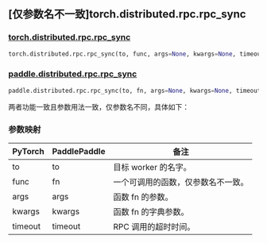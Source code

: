 ## [仅参数名不一致]torch.distributed.rpc.rpc_sync

### [torch.distributed.rpc.rpc_sync](https://pytorch.org/docs/stable/rpc.html#torch.distributed.rpc.rpc_sync)

```python
torch.distributed.rpc.rpc_sync(to, func, args=None, kwargs=None, timeout=- 1.0)
```

### [paddle.distributed.rpc.rpc_sync](https://www.paddlepaddle.org.cn/documentation/docs/zh/api/paddle/distributed/rpc/rpc_sync_cn.html)

```python
paddle.distributed.rpc.rpc_sync(to, fn, args=None, kwargs=None, timeout=- 1)
```

两者功能一致且参数用法一致，仅参数名不同，具体如下：

### 参数映射

| PyTorch | PaddlePaddle | 备注                               |
| ------- | ------------ | ---------------------------------- |
| to      | to           | 目标 worker 的名字。               |
| func    | fn           | 一个可调用的函数，仅参数名不一致。 |
| args    | args         | 函数 fn 的参数。                   |
| kwargs  | kwargs       | 函数 fn 的字典参数。               |
| timeout | timeout      | RPC 调用的超时时间。               |
